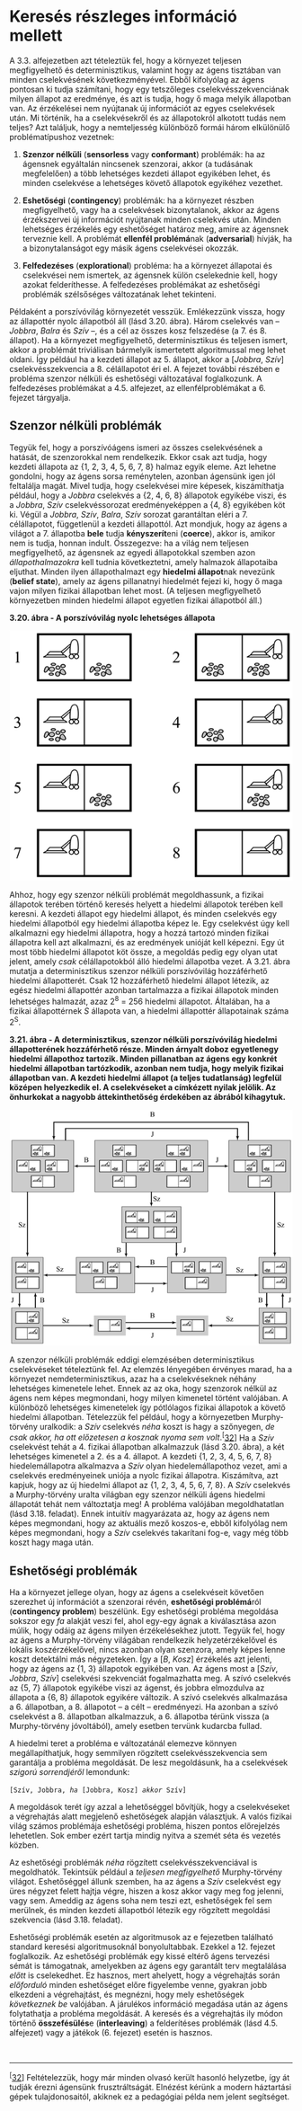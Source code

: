 <?xml version="1.0" encoding="UTF-8" standalone="no"?>

<html xmlns="http://www.w3.org/1999/xhtml"><head><meta name="generator" content="DocBook XSL Stylesheets V1.76.1"/></head><body><div class="section" title="Keresés részleges információ mellett"><div class="titlepage"><div><div><h1 class="title"><a id="id548557"/>Keresés részleges információ mellett</h1></div></div></div><p>A 3.3. alfejezetben azt tételeztük fel, hogy a környezet teljesen megfigyelhető és determinisztikus, valamint hogy az ágens tisztában van minden cselekvésének következményével. Ebből kifolyólag az ágens pontosan ki tudja számítani, hogy egy tetszőleges cselekvésszekvenciának milyen állapot az eredménye, és azt is tudja, hogy ő maga melyik állapotban van. Az érzékelései nem nyújtanak új információt az egyes cselekvések után. Mi történik, ha a cselekvésekről és az állapotokról alkotott tudás nem teljes? Azt találjuk, hogy a nemteljesség különböző formái három elkülönülő problématípushoz vezetnek:</p><div class="orderedlist"><ol class="orderedlist"><li class="listitem"><p class="List Paragraph"><span class="strong"><strong>Szenzor nélküli</strong></span> (<span class="strong"><strong>sensorless</strong></span> vagy <span class="strong"><strong>conformant</strong></span>) problémák: ha az ágensnek egyáltalán nincsenek szenzorai, akkor (a tudásának megfelelően) a több lehetséges kezdeti állapot egyikében lehet, és minden cselekvése a lehetséges követő állapotok egyikéhez vezethet.</p></li><li class="listitem"><p class="List Paragraph"><span class="strong"><strong>Eshetőségi</strong></span> (<span class="strong"><strong>contingency</strong></span>) problémák: ha a környezet részben megfigyelhető, vagy ha a cselekvések bizonytalanok, akkor az ágens érzékszervei új információt nyújtanak minden cselekvés után. Minden lehetséges érzékelés egy eshetőséget határoz meg, amire az ágensnek terveznie kell. A problémát <span class="strong"><strong>ellenfél problémá</strong></span>nak (<span class="strong"><strong>adversarial</strong></span>) hívják, ha a bizonytalanságot egy másik ágens cselekvései okozzák.</p></li><li class="listitem"><p class="List Paragraph"><span class="strong"><strong>Felfedezéses</strong></span> (<span class="strong"><strong>explorational</strong></span>) probléma: ha a környezet állapotai és cselekvései nem ismertek, az ágensnek külön cselekednie kell, hogy azokat felderíthesse. A felfedezéses problémákat az eshetőségi problémák szélsőséges változatának lehet tekinteni.</p></li></ol></div><p>Példaként a porszívóvilág környezetét vesszük. Emlékezzünk vissza, hogy az állapottér nyolc állapotból áll (lásd 3.20. ábra). Három cselekvés van – <span class="emphasis"><em>Jobbra</em></span>, <span class="emphasis"><em>Balra</em></span> és <span class="emphasis"><em>Szív</em></span> –, és a cél az összes kosz felszedése (a 7. és 8. állapot). Ha a környezet megfigyelhető, determinisztikus és teljesen ismert, akkor a problémát triviálisan bármelyik ismertetett algoritmussal meg lehet oldani. Így például ha a kezdeti állapot az 5. állapot, akkor a [<span class="emphasis"><em>Jobbra</em></span>, <span class="emphasis"><em>Szív</em></span>] cselekvésszekvencia a 8. célállapotot éri el. A fejezet további részében e probléma szenzor nélküli és eshetőségi változatával foglalkozunk. A felfedezéses problémákat a 4.5. alfejezet, az ellenfélproblémákat a 6. fejezet tárgyalja.</p><div class="section" title="Szenzor nélküli problémák"><div class="titlepage"><div><div><h2 class="title"><a id="id548641"/>Szenzor nélküli problémák</h2></div></div></div><a id="ID_124_oldal"/><p>Tegyük fel, hogy a porszívóágens ismeri az összes cselekvésének a hatását, de szenzorokkal nem rendelkezik. Ekkor csak azt tudja, hogy kezdeti állapota az {1, 2, 3, 4, 5, 6, 7, 8} halmaz egyik eleme. Azt lehetne gondolni, hogy az ágens sorsa reménytelen, azonban ágensünk igen jól feltalálja magát. Mivel tudja, hogy cselekvései mire képesek, kiszámíthatja például, hogy a <span class="emphasis"><em>Jobbra</em></span> cselekvés a {2, 4, 6, 8} állapotok egyikébe viszi, és a <span class="emphasis"><em>Jobbra</em></span>, <span class="emphasis"><em>Szív</em></span> cselekvéssorozat eredményeképpen a {4, 8} egyikében köt ki. Végül a <span class="emphasis"><em>Jobbra</em></span>, <span class="emphasis"><em>Szív</em></span>, <span class="emphasis"><em>Balra</em></span>, <span class="emphasis"><em>Szív</em></span> sorozat garantáltan eléri a 7. célállapotot, függetlenül a kezdeti állapottól. Azt mondjuk, hogy az ágens a világot a 7. állapotba <span class="strong"><strong>bele</strong></span> tudja <span class="strong"><strong>kényszerít</strong></span>eni (<span class="strong"><strong>coerce</strong></span>), akkor is, amikor nem is tudja, honnan indult. Összegezve: ha a világ nem teljesen megfigyelhető, az ágensnek az egyedi állapotokkal szemben azon <span class="emphasis"><em>állapothalmazokra</em></span> kell tudnia következtetni, amely halmazok állapotaiba eljuthat. Minden ilyen állapothalmazt egy <span class="strong"><strong>hiedelmi állapot</strong></span>nak nevezünk (<span class="strong"><strong>belief state</strong></span>), amely az ágens pillanatnyi hiedelmét fejezi ki, hogy ő maga vajon milyen fizikai állapotban lehet most. (A teljesen megfigyelhető környezetben minden hiedelmi állapot egyetlen fizikai állapotból áll.)</p><div class="figure"><a id="id548704"/><p class="title"><strong>3.20. ábra - A porszívóvilág nyolc lehetséges állapota</strong></p><div class="figure-contents"><div class="mediaobject"><img src="kepek/03-20.png" alt="A porszívóvilág nyolc lehetséges állapota"/></div></div></div><p>Ahhoz, hogy egy szenzor nélküli problémát megoldhassunk, a fizikai állapotok terében történő keresés helyett a hiedelmi állapotok terében kell keresni. A kezdeti állapot egy hiedelmi állapot, és minden cselekvés egy hiedelmi állapotból egy hiedelmi állapotba képez le. Egy cselekvést úgy kell alkalmazni egy hiedelmi állapotra, hogy a hozzá tartozó minden fizikai állapotra kell azt alkalmazni, és az eredmények unióját kell képezni. Egy út most több hiedelmi állapotot köt össze, a megoldás pedig egy olyan utat jelent, amely <span class="emphasis"><em>csak</em></span> célállapotokból álló hiedelmi állapotba vezet. A 3.21. ábra mutatja a determinisztikus szenzor nélküli porszívóvilág hozzáférhető hiedelmi állapotterét. Csak 12 hozzáférhető hiedelmi állapot létezik, az egész hiedelmi állapottér azonban tartalmazza a fizikai állapotok minden lehetséges halmazát, azaz 2<sup>8</sup> = 256 hiedelmi állapotot. Általában, ha a fizikai állapottérnek <span class="emphasis"><em>S</em></span> állapota van, a hiedelmi állapottér állapotainak száma 2<sup>S</sup>.</p><div class="figure"><a id="id548730"/><p class="title"><strong>3.21. ábra - A determinisztikus, szenzor nélküli porszívóvilág hiedelmi állapotterének hozzáférhető része. Minden árnyalt doboz egyetlenegy hiedelmi állapothoz tartozik. Minden pillanatban az ágens egy konkrét hiedelmi állapotban tartózkodik, azonban nem tudja, hogy melyik fizikai állapotban van. A kezdeti hiedelmi állapot (a teljes tudatlanság) legfelül középen helyezkedik el. A cselekvéseket a címkézett nyilak jelölik. Az önhurkokat a nagyobb áttekinthetőség érdekében az ábrából kihagytuk.</strong></p><div class="figure-contents"><div class="mediaobject"><img src="kepek/03-21.png" alt="A determinisztikus, szenzor nélküli porszívóvilág hiedelmi állapotterének hozzáférhető része. Minden árnyalt doboz egyetlenegy hiedelmi állapothoz tartozik. Minden pillanatban az ágens egy konkrét hiedelmi állapotban tartózkodik, azonban nem tudja, hogy melyik fizikai állapotban van. A kezdeti hiedelmi állapot (a teljes tudatlanság) legfelül középen helyezkedik el. A cselekvéseket a címkézett nyilak jelölik. Az önhurkokat a nagyobb áttekinthetőség érdekében az ábrából kihagytuk."/></div></div></div><p>A szenzor nélküli problémák eddigi elemzésében determinisztikus cselekvéseket tételeztünk fel. Az elemzés lényegében érvényes marad, ha a környezet nemdeterminisztikus, azaz ha a cselekvéseknek néhány lehetséges kimenetele lehet. Ennek az az oka, hogy szenzorok nélkül az ágens nem képes megmondani, hogy milyen kimenetel történt valójában. A különböző lehetséges kimenetelek így pótlólagos fizikai állapotok a követő hiedelmi állapotban. Tételezzük fel például, hogy a környezetben Murphy-törvény uralkodik: a <span class="emphasis"><em>Szív</em></span> cselekvés <span class="emphasis"><em>néha</em></span> koszt is hagy a szőnyegen, <span class="emphasis"><em>de csak akkor, ha ott előzetesen a kosznak nyoma sem volt</em></span>.<sup>[<a id="id548754" href="#ftn.id548754" class="footnote">32</a>]</sup> Ha a <span class="emphasis"><em>Szív</em></span> cselekvést tehát a 4. fizikai állapotban alkalmazzuk (lásd 3.20. ábra), a két lehetséges kimenetel a 2. és a 4. állapot. A kezdeti {1, 2, 3, 4, 5, 6, 7, 8} hiedelemállapotra alkalmazva a <span class="emphasis"><em>Szív</em></span> olyan hiedelemállapothoz vezet, ami a cselekvés eredményeinek uniója a nyolc fizikai állapotra. Kiszámítva, azt kapjuk, hogy az új hiedelmi állapot az {1, 2, 3, 4, 5, 6, 7, 8}. A <span class="emphasis"><em>Szív</em></span> cselekvés a Murphy-törvény uralta világban egy szenzor nélküli ágens hiedelmi állapotát tehát nem változtatja meg! A probléma valójában megoldhatatlan (lásd 3.18. feladat). Ennek intuitív magyarázata az, hogy az ágens nem képes megmondani, hogy az aktuális mező koszos-e, ebből kifolyólag nem képes megmondani, hogy a <span class="emphasis"><em>Szív</em></span> cselekvés takarítani fog-e, vagy még több koszt hagy maga után.</p></div><div class="section" title="Eshetőségi problémák"><div class="titlepage"><div><div><h2 class="title"><a id="id548774"/>Eshetőségi problémák</h2></div></div></div><p>Ha a környezet jellege olyan, hogy az ágens a cselekvéseit követően szerezhet új információt a szenzorai révén, <span class="strong"><strong>eshetőségi problémá</strong></span>ról (<span class="strong"><strong>contingency problem</strong></span>) beszélünk. Egy eshetőségi probléma megoldása sokszor egy <span class="emphasis"><em>fa</em></span> alakját veszi fel, ahol egy-egy ágnak a kiválasztása azon múlik, hogy odáig az ágens milyen érzékelésekhez jutott. Tegyük fel, hogy az ágens a Murphy-törvény világában rendelkezik helyzetérzékelővel és lokális koszérzékelővel, nincs azonban olyan szenzora, amely képes lenne koszt detektálni más négyzeteken. Így a [<span class="emphasis"><em>B</em></span>, <span class="emphasis"><em>Kosz</em></span>] érzékelés azt jelenti, hogy az ágens az {1, 3} állapotok egyikében van. Az ágens most a [<span class="emphasis"><em>Szív</em></span>, <span class="emphasis"><em>Jobbra</em></span>, <span class="emphasis"><em>Szív</em></span>] cselekvési szekvenciát fogalmazhatta meg. A szívó cselekvés az {5, 7} állapotok egyikébe viszi az ágenst, és jobbra elmozdulva az állapota a {6, 8} állapotok egyikére változik. A szívó cselekvés alkalmazása a 6. állapotban, a 8. állapotot – a célt – eredményezi. Ha azonban a szívó cselekvést a 8. állapotban alkalmazzuk, a 6. állapotba térünk vissza (a Murphy-törvény jóvoltából), amely esetben tervünk kudarcba fullad.</p><p>A hiedelmi teret a probléma e változatánál elemezve könnyen megállapíthatjuk, hogy semmilyen rögzített cselekvésszekvencia sem garantálja a probléma megoldását. De lesz megoldásunk, ha a cselekvések <span class="emphasis"><em>szigorú sorrendjéről</em></span> lemondunk:</p><p><code class="code">[Szív, Jobbra, <em><span class="remark">ha</span></em> [Jobbra, Kosz] <em><span class="remark">akkor</span></em> Szív]</code></p><p>A megoldások terét így azzal a lehetőséggel bővítjük, hogy a cselekvéseket a végrehajtás alatt megjelenő eshetőségek alapján választjuk. A valós fizikai világ számos problémája eshetőségi probléma, hiszen pontos előrejelzés lehetetlen. Sok ember ezért tartja mindig nyitva a szemét séta és vezetés közben. </p><p>Az eshetőségi problémák <span class="emphasis"><em>néha</em></span> rögzített cselekvésszekvenciával is megoldhatók. Tekintsük például a<span class="emphasis"><em> teljesen megfigyelhető</em></span> Murphy-törvény világot. Eshetőséggel állunk szemben, ha az ágens a <span class="emphasis"><em>Szív</em></span> cselekvést egy üres négyzet felett hajtja végre, hiszen a kosz akkor vagy meg fog jelenni, vagy sem. Ameddig az ágens soha nem teszi ezt, eshetőségek fel sem merülnek, és minden kezdeti állapotból létezik egy rögzített megoldási szekvencia (lásd 3.18. feladat). </p><p>Eshetőségi problémák esetén az algoritmusok az e fejezetben található standard keresési algoritmusoknál bonyolultabbak. Ezekkel a 12. fejezet foglalkozik. Az eshetőségi problémák egy kissé eltérő ágens tervezési sémát is támogatnak, amelyekben az ágens egy garantált terv megtalálása <span class="emphasis"><em>előtt</em></span> is cselekedhet. Ez hasznos, mert ahelyett, hogy a végrehajtás során <span class="emphasis"><em>előforduló</em></span> minden eshetőséget előre figyelembe venne, gyakran jobb elkezdeni a végrehajtást, és megnézni, hogy mely eshetőségek <span class="emphasis"><em>következnek be </em></span>valójában. A járulékos információ megadása után az ágens folytathatja a probléma megoldását. A keresés és a végrehajtás ily módon történő <span class="strong"><strong>összefésülés</strong></span>e (<span class="strong"><strong>interleaving</strong></span>) a felderítéses problémák (lásd 4.5. alfejezet) vagy a játékok (6. fejezet) esetén is hasznos.</p></div><div class="footnotes"><br/><hr/><div class="footnote"><p class="footnote text"><sup>[<a id="ftn.id548754" href="#id548754" class="para">32</a>] </sup> Feltételezzük, hogy már minden olvasó került hasonló helyzetbe, így át tudják érezni ágensünk frusztráltságát. Elnézést kérünk a modern háztartási gépek tulajdonosaitól, akiknek ez a pedagógiai példa nem jelent segítséget.</p></div></div></div></body></html>
